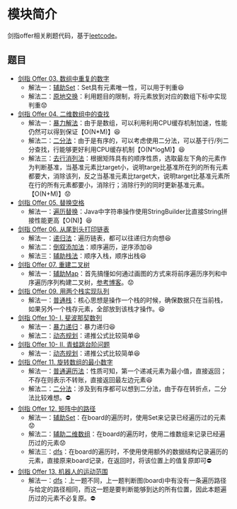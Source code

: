 # 模块简介

剑指offer相关刷题代码，基于[leetcode](https://leetcode-cn.com/problem-list/xb9nqhhg/)。

## 题目

+ [剑指 Offer 03. 数组中重复的数字](https://leetcode-cn.com/problems/shu-zu-zhong-zhong-fu-de-shu-zi-lcof/)
  + 解法一：[辅助Set](https://github.com/Tobingindex/java-code/blob/master/jianzhi-offer/src/main/java/top/tobing/jz_03/Solution.java)：Set具有元素唯一性，可以用于判重:laughing:
  + 解法二：[原地交换](https://github.com/Tobingindex/java-code/blob/master/jianzhi-offer/src/main/java/top/tobing/jz_03/Solution1.java)：利用题目的限制，将元素放到对应的数组下标中实现判重:worried:
+ [剑指 Offer 04. 二维数组中的查找](https://leetcode-cn.com/problems/er-wei-shu-zu-zhong-de-cha-zhao-lcof/)
  + 解法一：[暴力解法](https://github.com/Tobingindex/java-code/blob/master/jianzhi-offer/src/main/java/top/tobing/jz_04/Solution.java)：由于是数组，可以利用利用CPU缓存机制加速，性能仍然可以得到保证【O(N*M)】:laughing:
  + 解法二：[二分法](https://github.com/Tobingindex/java-code/blob/master/jianzhi-offer/src/main/java/top/tobing/jz_04/Solution1.java)：由于是有序的，可以考虑使用二分法，可以基于行/列二分查找，行能够更好利用CPU缓存机制【O(N*logM)】:laughing:
  + 解法三：[去行消列法](https://github.com/Tobingindex/java-code/blob/master/jianzhi-offer/src/main/java/top/tobing/jz_04/Solution2.java)：根据矩阵具有的顺序性质，选取最左下角的元素作为判断基准，当基准元素比target小，说明targe比基准所在列的所有元素都要大，消除该列，反之当基准元素比target大，说明target比基准元素所在行的所有元素都要小，消除行；消除行列的同时更新基准元素。【O(N+M)】:worried:
+ [剑指 Offer 05. 替换空格](https://leetcode-cn.com/problems/ti-huan-kong-ge-lcof/)
  + 解法一：[遍历替换](https://github.com/Tobingindex/java-code/blob/master/jianzhi-offer/src/main/java/top/tobing/jz_05/Solution.java)：Java中字符串操作使用StringBuilder比直接String拼接性能更高【O(N)】:laughing:
+ [剑指 Offer 06. 从尾到头打印链表](https://leetcode-cn.com/problems/cong-wei-dao-tou-da-yin-lian-biao-lcof/)
  + 解法一：[递归法](https://github.com/Tobingindex/java-code/blob/master/jianzhi-offer/src/main/java/top/tobing/jz_06/Solution.java)：遍历链表，都可以往递归方向想:laughing:
  + 解法二：[倒叙添加法](https://github.com/Tobingindex/java-code/blob/master/jianzhi-offer/src/main/java/top/tobing/jz_06/Solution1.java)：顺序遍历，逆序添加:laughing:
  + 解法三：[辅助栈法](https://github.com/Tobingindex/java-code/blob/master/jianzhi-offer/src/main/java/top/tobing/jz_06/Solution2.java)：顺序入栈，顺序出栈:laughing:
+ [剑指 Offer 07. 重建二叉树](https://leetcode-cn.com/problems/zhong-jian-er-cha-shu-lcof/)
  + 解法一：[辅助Map](https://github.com/Tobingindex/java-code/blob/master/jianzhi-offer/src/main/java/top/tobing/jz_07/Solution.java)：首先搞懂如何通过画图的方式来将前序遍历序列和中序遍历序列构建二叉树，[参考博客](https://www.cnblogs.com/jiaxin359/p/9512348.html)。:worried:
+ [剑指 Offer 09. 用两个栈实现队列](https://leetcode-cn.com/problems/yong-liang-ge-zhan-shi-xian-dui-lie-lcof/)
  + 解法一：[普通栈](https://github.com/Tobingindex/java-code/blob/master/jianzhi-offer/src/main/java/top/tobing/jz_09/Solution.java)：核心思想是操作一个栈的时候，确保数据只在当前栈，如果另外一个栈存元素，全部放到该栈才操作。:laughing:
+ [剑指 Offer 10- I. 斐波那契数列](https://leetcode-cn.com/problems/fei-bo-na-qi-shu-lie-lcof/)
  + 解法一：[暴力递归](https://github.com/Tobingindex/java-code/blob/master/jianzhi-offer/src/main/java/top/tobing/jz_10_i/Solution.java)：暴力递归:laughing:
  + 解法二：[动态规划](https://github.com/Tobingindex/java-code/blob/master/jianzhi-offer/src/main/java/top/tobing/jz_10_i/Solution1.java)：递推公式比较简单:laughing:
+ [剑指 Offer 10- II. 青蛙跳台阶问题](https://leetcode-cn.com/problems/qing-wa-tiao-tai-jie-wen-ti-lcof/)
  + 解法一：[动态规划](https://github.com/Tobingindex/java-code/blob/master/jianzhi-offer/src/main/java/top/tobing/jz_10_ii/Solution.java)：递推公式比较简单:laughing:
+ [剑指 Offer 11. 旋转数组的最小数字](https://leetcode-cn.com/problems/xuan-zhuan-shu-zu-de-zui-xiao-shu-zi-lcof/)​​
  + 解法一：[普通遍历法](https://github.com/Tobingindex/java-code/blob/master/jianzhi-offer/src/main/java/top/tobing/jz_11/Solution.java)：性质可知，第一个递减元素为最小值，直接返回；不存在则表示不转账，直接返回最左边元素:laughing:
  + 解法二：[二分法](https://github.com/Tobingindex/java-code/blob/master/jianzhi-offer/src/main/java/top/tobing/jz_11/Solution1.java)：涉及到有序都可以想到二分法，由于存在转折点，二分法比较难想。:no_entry:
+ [剑指 Offer 12. 矩阵中的路径](https://leetcode-cn.com/problems/ju-zhen-zhong-de-lu-jing-lcof/)
  + 解法一：[辅助Set](https://github.com/Tobingindex/java-code/blob/master/jianzhi-offer/src/main/java/top/tobing/jz_12/Solution.java)：在board的遍历时，使用Set来记录已经遍历过的元素:worried:
  + 解法二：[辅助二维数组](https://github.com/Tobingindex/java-code/blob/master/jianzhi-offer/src/main/java/top/tobing/jz_12/Solution1.java)：在board的遍历时，使用二维数组来记录已经遍历过的元素:worried:
  + 解法三：[dfs](https://github.com/Tobingindex/java-code/blob/master/jianzhi-offer/src/main/java/top/tobing/jz_12/Solution2.java)：在board的遍历时，不使用使用额外的数据结构记录遍历的元素，直接原来board记录，在返回时，将该位置上的值复原即可:no_entry:
+ [剑指 Offer 13. 机器人的运动范围](https://leetcode-cn.com/problems/ji-qi-ren-de-yun-dong-fan-wei-lcof/)
  + 解法一：[dfs](https://github.com/Tobingindex/java-code/blob/master/jianzhi-offer/src/main/java/top/tobing/jz_13/Solution.java)：上一题不同，上一题判断图(board)中有没有一条遍历路径与给定的路径相同，而这一题是要判断能够到达的所有位置，因此本题遍历过的元素不必复原。:no_entry:



